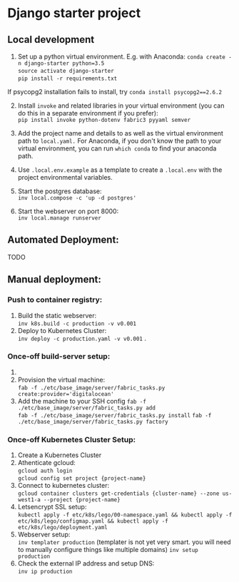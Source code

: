 Django starter project
======================
Local development
-----------------
1. Set up a python virtual environment. E.g. with Anaconda:
`conda create -n django-starter python=3.5`  
`source activate django-starter`  
`pip install -r requirements.txt`

If psycopg2 installation fails to install, try `conda install psycopg2==2.6.2`

2. Install `invoke` and related libraries in your virtual environment (you can do this in a separate environment if you prefer):  
`pip install invoke python-dotenv fabric3 pyyaml semver`  


3. Add the project name and details to as well as the virtual environment path to `local.yaml.` For Anaconda, if you don't know the path to your virtual environment, you can run `which conda` to find your anaconda path.

4. Use `.local.env.example` as a template to create a `.local.env` with the project environmental variables.

3. Start the postgres database:  
`inv local.compose -c 'up -d postgres'`

4. Start the webserver on port 8000:  
`inv local.manage runserver`

Automated Deployment:
-----------------
TODO

Manual deployment:
------------------
### Push to container registry:
1. Build the static webserver:  
   `inv k8s.build -c production -v v0.001`  
4. Deploy to Kubernetes Cluster:  
    `inv deploy -c production.yaml -v v0.001` . 

### Once-off build-server setup:
1.
2. Provision the virtual machine:  
`fab -f ./etc/base_image/server/fabric_tasks.py create:provider='digitalocean'`  
3. Add the machine to your SSH config
`fab -f ./etc/base_image/server/fabric_tasks.py add`  
`fab -f ./etc/base_image/server/fabric_tasks.py install`
`fab -f ./etc/base_image/server/fabric_tasks.py factory`   

### Once-off Kubernetes Cluster Setup:
1. Create a Kubernetes Cluster
2. Athenticate gcloud:    
    `gcloud auth login`  
    `gcloud config set project {project-name}`  
3. Connect to kubernetes cluster:  
    `gcloud container clusters get-credentials {cluster-name} --zone us-west1-a --project {project-name}`  
4. Letsencrypt SSL setup:  
    `kubectl apply -f etc/k8s/lego/00-namespace.yaml && kubectl apply -f etc/k8s/lego/configmap.yaml && kubectl apply -f etc/k8s/lego/deployment.yaml`  
5. Webserver setup:  
    `inv templater production` (templater is not yet very smart. you will need to manually configure things like multiple domains)
	`inv setup production`  
6. Check the external IP address and setup DNS:  
    `inv ip production`  
